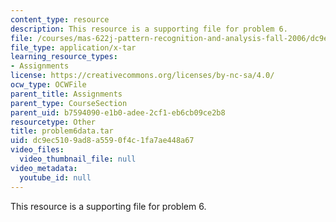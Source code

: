 ```yaml
---
content_type: resource
description: This resource is a supporting file for problem 6.
file: /courses/mas-622j-pattern-recognition-and-analysis-fall-2006/dc9ec5109ad8a5590f4c1fa7ae448a67_problem6data.tar
file_type: application/x-tar
learning_resource_types:
- Assignments
license: https://creativecommons.org/licenses/by-nc-sa/4.0/
ocw_type: OCWFile
parent_title: Assignments
parent_type: CourseSection
parent_uid: b7594090-e1b0-adee-2cf1-eb6cb09ce2b8
resourcetype: Other
title: problem6data.tar
uid: dc9ec510-9ad8-a559-0f4c-1fa7ae448a67
video_files:
  video_thumbnail_file: null
video_metadata:
  youtube_id: null
---
```

This resource is a supporting file for problem 6.